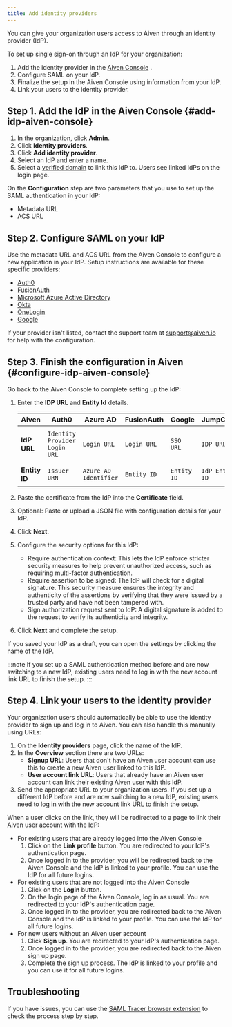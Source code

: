 ```yaml
---
title: Add identity providers
---
```


You can give your organization users access to Aiven through an identity
provider (IdP).

To set up single sign-on through an IdP for your organization:

1. Add the identity provider in the [Aiven
    Console](https://console.aiven.io/) .
1. Configure SAML on your IdP.
1. Finalize the setup in the Aiven Console using information from your
    IdP.
1. Link your users to the identity provider.

## Step 1. Add the IdP in the Aiven Console {#add-idp-aiven-console}

1. In the organization, click **Admin**.
1. Click **Identity providers**.
1. Click **Add identity provider**.
1. Select an IdP and enter a name.
1. Select a [verified domain](/docs/platform/howto/manage-domains) to link
    this IdP to. Users see linked IdPs on the login page.

On the **Configuration** step are two parameters that you use to set up the SAML
authentication in your IdP:

   -   Metadata URL
   -   ACS URL

## Step 2. Configure SAML on your IdP

Use the metadata URL and ACS URL from the Aiven Console to configure a
new application in your IdP. Setup instructions are available for these
specific providers:

-   [Auth0](/docs/platform/howto/saml/add-auth0-idp#configure-saml-auth0)
-   [FusionAuth](/docs/platform/howto/saml/add-fusionauth-idp#configure-saml-fusionauth)
-   [Microsoft Azure Active Directory](/docs/platform/howto/saml/add-azure-idp#configure-saml-azure)
-   [Okta](/docs/platform/howto/saml/add-okta-idp#configure-saml-okta)
-   [OneLogin](/docs/platform/howto/saml/add-onelogin-idp#configure-saml-onelogin)
-   [Google](/docs/platform/howto/saml/add-google-idp#configure-saml-google)

If your provider isn't listed, contact the support team at
[support@aiven.io](mailto:support@aiven.io) for help with the configuration.

## Step 3. Finish the configuration in Aiven {#configure-idp-aiven-console}

Go back to the Aiven Console to complete setting up the IdP:

1. Enter the **IDP URL** and **Entity Id** details.

   |     Aiven     |             Auth0             |       Azure AD        | FusionAuth  |   Google    |    JumpCloud    |                  Okta                  |          OneLogin          |
   | ------------- | ----------------------------- | --------------------- | ----------- | ----------- | --------------- | -------------------------------------- | -------------------------- |
   | **IdP URL**   | `Identity Provider Login URL` | `Login URL`           | `Login URL` | `SSO URL`   | `IDP URL`       | `Identity Provider Single Sign-On URL` | `SAML 2.0 Endpoint (HTTP)` |
   | **Entity ID** | `Issuer URN`                  | `Azure AD Identifier` | `Entity ID` | `Entity ID` | `IdP Entity ID` | `Identity Provider Issuer`             | `Issuer URL`               |

1. Paste the certificate from the IdP into the **Certificate** field.
1. Optional: Paste or upload a JSON file with configuration details
   for your IdP.
1. Click **Next**.
1. Configure the security options for this IdP:
    -   Require authentication context: This lets the IdP enforce
        stricter security measures to help prevent unauthorized access,
        such as requiring multi-factor authentication.
    -   Require assertion to be signed: The IdP will check for a digital
        signature. This security measure ensures the integrity and
        authenticity of the assertions by verifying that they were
        issued by a trusted party and have not been tampered with.
    -   Sign authorization request sent to IdP: A digital signature is
        added to the request to verify its authenticity and integrity.
1. Click **Next** and complete the setup.

If you saved your IdP as a draft, you can open the settings by clicking
the name of the IdP.

:::note
If you set up a SAML authentication method before and are now switching
to a new IdP, existing users need to log in with the new account link
URL to finish the setup.
:::

## Step 4. Link your users to the identity provider

Your organization users should automatically be able to use the identity
provider to sign up and log in to Aiven. You can also handle this
manually using URLs:

1. On the **Identity providers** page, click the name of the IdP.
1. In the **Overview** section there are two URLs:
    -   **Signup URL**: Users that don't have an Aiven user account can
        use this to create a new Aiven user linked to this IdP.
    -   **User account link URL**: Users that already have an Aiven user
        account can link their existing Aiven user with this IdP.
1. Send the appropriate URL to your organization users. If you set up a
    different IdP before and are now switching to a new IdP, existing
    users need to log in with the new account link URL to finish the
    setup.

When a user clicks on the link, they will be redirected to a page to
link their Aiven user account with the IdP:

-   For existing users that are already logged into the Aiven Console
    1. Click on the **Link profile** button. You are redirected to your
        IdP's authentication page.
    1. Once logged in to the provider, you will be redirected back to
        the Aiven Console and the IdP is linked to your profile. You can
        use the IdP for all future logins.
-   For existing users that are not logged into the Aiven Console
    1. Click on the **Login** button.
    1. On the login page of the Aiven Console, log in as usual. You are
        redirected to your IdP's authentication page.
    1. Once logged in to the provider, you are redirected back to the
        Aiven Console and the IdP is linked to your profile. You can use
        the IdP for all future logins.
-   For new users without an Aiven user account
    1. Click **Sign up**. You are redirected to your IdP's
        authentication page.
    1. Once logged in to the provider, you are redirected back to the
        Aiven sign up page.
    1. Complete the sign up process. The IdP is linked to your profile
        and you can use it for all future logins.

## Troubleshooting

If you have issues, you can use the [SAML Tracer browser
extension](https://addons.mozilla.org/firefox/addon/saml-tracer/) to
check the process step by step.
